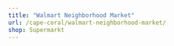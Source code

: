 ```yaml
---
title: "Walmart Neighborhood Market"
url: /cape-coral/walmart-neighborhood-market/
shop: Supermarkt
---
```

